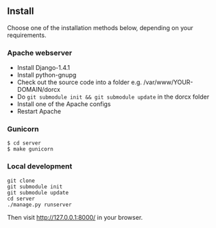 Install
-------

Choose one of the installation methods below, depending on your requirements.

### Apache webserver

 * Install Django-1.4.1
 * Install python-gnupg
 * Check out the source code into a folder e.g. /var/www/YOUR-DOMAIN/dorcx
 * Do `git submodule init && git submodule update` in the dorcx folder
 * Install one of the Apache configs
 * Restart Apache

### Gunicorn

	$ cd server
	$ make gunicorn

### Local development

	git clone 
	git submodule init
	git submodule update
	cd server
	./manage.py runserver

Then visit http://127.0.0.1:8000/ in your browser.

